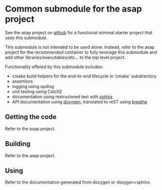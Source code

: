 # Common submodule for the asap project

See the asap project on [github](https://github.com/abdes/asap) for a functional
minimal starter project that uses this submodule.

This submodule is not intended to be used alone. Instead, refer to the asap
project for the recommended container to fully leverage this submodule and add other 
libraries/executables/etc... to the top level project.

Functionality offered by this submodule includes:
  - cmake build helpers for the end-to-end lifecycle in 'cmake' subdirectory
  - assertions
  - logging using spdlog
  - unit testing using Catch2
  - documentation using restructured text with [sphinx](http://www.sphinx-doc.org/en/master/)
  - API documentation using [doxygen](http://www.doxygen.org), translated to reST using
    [breathe](https://breathe.readthedocs.io/en/latest/) 

## Getting the code

Refer to the asap project.

## Building

Refer to the asap project.

## Using

Refer to the documentation generated from docygen or doxygen+sphinx.
